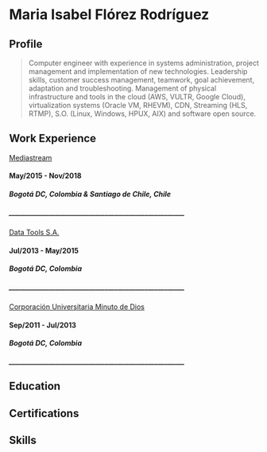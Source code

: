 # Maria Isabel Flórez Rodríguez

## Profile

>Computer engineer with experience in systems administration, project management and implementation of new technologies. Leadership skills, customer success management, teamwork, goal achievement, adaptation and troubleshooting. Management of physical infrastructure and tools in the cloud (AWS, VULTR, Google Cloud), virtualization systems (Oracle VM, RHEVM), CDN, Streaming (HLS, RTMP), S.O. (Linux, Windows, HPUX, AIX) and software open source.

## Work Experience

[Mediastream](https://www.mediastre.am/)
#### May/2015 - Nov/2018
#### _Bogotá DC, Colombia & Santiago de Chile, Chile_ 
##### _____________________________________________________


[Data Tools S.A.](https://www.datatools.com.co/en/)
#### Jul/2013 - May/2015 
####  _Bogotá DC, Colombia_ 
##### _____________________________________________________


[Corporación Universitaria Minuto de Dios](http://www.uniminuto.edu/)
#### Sep/2011 - Jul/2013 
#### _Bogotá DC, Colombia_ 
##### _____________________________________________________









## Education

## Certifications

## Skills

##


